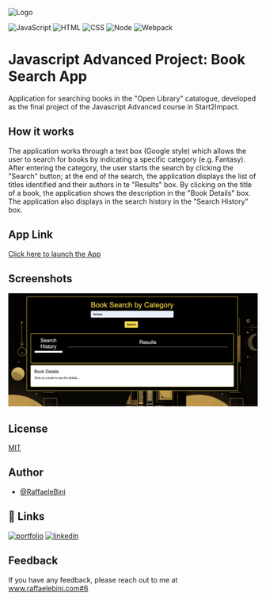 ![Logo](https://www.raffaelebini.com/assets/img/LogoRBScuroPiccolo.png)

![JavaScript](https://img.shields.io/badge/javascript-yellow?logo=javascript)
![HTML](https://img.shields.io/badge/html-blue?logo=html5)
![CSS](https://img.shields.io/badge/css-blue?logo=css3)
![Node](https://img.shields.io/badge/node-red?logo=npm)
![Webpack](https://img.shields.io/badge/webpack-red?logo=webpack)

# Javascript Advanced Project: Book Search App
Application for searching books in the "Open Library" catalogue, developed as the final project of the Javascript Advanced course in Start2Impact. 

## How it works
The application works through a text box (Google style) which allows the user to search for books by indicating a specific category (e.g. Fantasy).
After entering the category, the user starts the search by clicking the "Search" button; at the end of the search, the application displays the list of titles identified and their authors in te "Results" box. 
By clicking on the title of a book, the application shows the description in the "Book Details" box. 
The application also displays in the search history in the "Search History" box. 

## App Link
[Click here to launch the App](https://www.raffaelebini.com/progetti/jsadvanced/)

## Screenshots
![App Screenshot](/src/assets/img/AppLibri01.png)

## License
[MIT](https://choosealicense.com/licenses/mit/)

## Author
- [@RaffaeleBini](https://www.github.com/RaffaeleBini)

## 🔗 Links
[![portfolio](https://img.shields.io/badge/my_homepage-000?style=for-the-badge&logo=ko-fi&logoColor=yellow)](https://www.raffaelebini.com/)
[![linkedin](https://img.shields.io/badge/linkedin-0A66C2?style=for-the-badge&logo=linkedin&logoColor=white)](https://https://www.linkedin.com/in/raffaelebini/)



## Feedback

If you have any feedback, please reach out to me at www.raffaelebini.com#6
